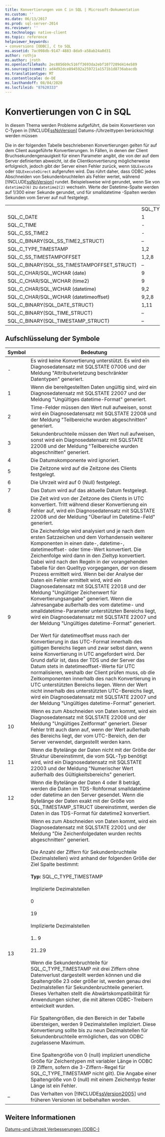 ```yaml
---
title: Konvertierungen von C in SQL | Microsoft-Dokumentation
ms.custom: ''
ms.date: 06/13/2017
ms.prod: sql-server-2014
ms.reviewer: ''
ms.technology: native-client
ms.topic: reference
helpviewer_keywords:
- conversions [ODBC], C to SQL
ms.assetid: 7ac098db-9147-4883-8da9-a58ab24a0d31
author: rothja
ms.author: jroth
ms.openlocfilehash: 2ec8856b9c516ff3693da2ebf1077289d414e589
ms.sourcegitcommit: ad4d92dce894592a259721a1571b1d8736abacdb
ms.translationtype: MT
ms.contentlocale: de-DE
ms.lasthandoff: 08/04/2020
ms.locfileid: "87620333"
---
```

# <a name="conversions-from-c-to-sql"></a>Konvertierungen von C in SQL
  In diesem Thema werden Probleme aufgeführt, die beim Konvertieren von C-Typen in [!INCLUDE[ssNoVersion](../../includes/ssnoversion-md.md)] Datums-/Uhrzeittypen berücksichtigt werden müssen  
  
 Die in der folgenden Tabelle beschriebenen Konvertierungen gelten für auf dem Client ausgeführte Konvertierungen. In Fällen, in denen der Client Bruchsekundengenauigkeit für einen Parameter angibt, die von der auf dem Server definierten abweicht, ist die Clientkonvertierung möglicherweise erfolgreich, jedoch gibt der Server einen Fehler zurück, wenn `SQLExecute` oder `SQLExecuteDirect` aufgerufen wird. Das rührt daher, dass ODBC jedes Abschneiden von Sekundenbruchteilen als Fehler wertet, während [!INCLUDE[ssNoVersion](../../includes/ssnoversion-md.md)] rundet. Beispielsweise wird gerundet, wenn Sie von `datetime2(6)` zu `datetime2(2)` wechseln. Werte der Datetime-Spalte werden auf 1/300 einer Sekunde gerundet, und für smalldatetime -Spalten werden Sekunden vom Server auf null festgelegt.  
  
|||||||||  
|-|-|-|-|-|-|-|-|  
||SQL_TYPE_DATE|SQL_TYPE_TIME|SQL_SS_TIME2|SQL_TYPE_TIMESTAMP|SQL_SS_TIMSTAMPOFFSET|SQL_CHAR|SQL_WCHAR|  
|SQL_C_DATE|1|-|-|1,6|1,5,6|1,13|1,13|  
|SQL_C_TIME|-|1|1|1,7|1, 5, 7|1,13|1,13|  
|SQL_C_SS_TIME2|-|1,3|1,10|1,7|1, 5, 7|1,13|1,13|  
|SQL_C_BINARY(SQL_SS_TIME2_STRUCT)|–|–|1,10,11|–|–|–|–|  
|SQL_C_TYPE_TIMESTAMP|1,2|1,3,4|1,4,10|1,10|1,5,10|1,13|1,13|  
|SQL_C_SS_TIMESTAMPOFFSET|1,2,8|1,3,4,8|1,4,8,10|1,8,10|1,10|1,13|1,13|  
|SQL_C_BINARY(SQL_SS_TIMESTAMPOFFSET_STRUCT)|–|–|–|–|1,10,11|–|–|  
|SQL_C_CHAR/SQL_WCHAR (date)|9|9|9|9,6|9,5,6|–|–|  
|SQL_C_CHAR/SQL_WCHAR (time2)|9|9, 3|9,10|9,7,10|9,5,7,10|–|–|  
|SQL_C_CHAR/SQL_WCHAR (datetime)|9,2|9, 3, 4|9,4,10|9,10|9,5,10|–|–|  
|SQL_C_CHAR/SQL_WCHAR (datetimeoffset)|9,2,8|9, 3, 4, 8|9,4,8,10|9,8,10|9,10|–|–|  
|SQL_C_BINARY(SQL_DATE_STRUCT)|1,11|–|–|–|–|–|–|  
|SQL_C_BINARY(SQL_TIME_STRUCT)|–|–|–|–|–|–|–|  
|SQL_C_BINARY(SQL_TIMESTAMP_STRUCT)|–|–|–|–|–|–|–|  
  
## <a name="key-to-symbols"></a>Aufschlüsselung der Symbole  
  
|Symbol|Bedeutung|  
|------------|-------------|  
|-|Es wird keine Konvertierung unterstützt. Es wird ein Diagnosedatensatz mit SQLSTATE 07006 und der Meldung "Attributverletzung beschränkter Datentypen" generiert.|  
|1|Wenn die bereitgestellten Daten ungültig sind, wird ein Diagnosedatensatz mit SQLSTATE 22007 und der Meldung "Ungültiges datetime-Format" generiert.|  
|2|Time-Felder müssen den Wert null aufweisen, sonst wird ein Diagnosedatensatz mit SQLSTATE 22008 und der Meldung "Teilbereiche wurden abgeschnitten" generiert.|  
|3|Sekundenbruchteile müssen den Wert null aufweisen, sonst wird ein Diagnosedatensatz mit SQLSTATE 22008 und der Meldung "Teilbereiche wurden abgeschnitten" generiert.|  
|4|Die Datumskomponente wird ignoriert.|  
|5|Die Zeitzone wird auf die Zeitzone des Clients festgelegt.|  
|6|Die Uhrzeit wird auf 0 (Null) festgelegt.|  
|7|Das Datum wird auf das aktuelle Datum festgelegt.|  
|8|Die Zeit wird von der Zeitzone des Clients in UTC konvertiert. Tritt während dieser Konvertierung ein Fehler auf, wird ein Diagnosedatensatz mit SQLSTATE 22008 und der Meldung "Überlauf im Datetime-Feld" generiert.|  
|9|Die Zeichenfolge wird analysiert und je nach dem ersten Satzzeichen und dem Vorhandensein weiterer Komponenten in einen date-, datetime-, datetimeoffset- oder time-Wert konvertiert. Die Zeichenfolge wird dann in den Zieltyp konvertiert. Dabei wird nach den Regeln in der vorangehenden Tabelle für den Quelltyp vorgegangen, der von diesem Prozess ermittelt wird. Wenn bei der Analyse der Daten ein Fehler ermittelt wird, wird ein Diagnosedatensatz mit SQLSTATE 22018 und der Meldung "Ungültiger Zeichenwert für Konvertierungsangabe" generiert. Wenn die Jahresangabe außerhalb des vom datetime- und smalldatetime-Parameter unterstützten Bereichs liegt, wird ein Diagnosedatensatz mit SQLSTATE 22007 und der Meldung "Ungültiges datetime-Format" generiert.<br /><br /> Der Wert für datetimeoffset muss nach der Konvertierung in das UTC-Format innerhalb des gültigen Bereichs liegen und zwar selbst dann, wenn keine Konvertierung in UTC angefordert wird. Der Grund dafür ist, dass der TDS und der Server das Datum stets in datetimeoffset-Werte für UTC normalisieren, weshalb der Client prüfen muss, ob die Zeitkomponenten innerhalb des nach Konvertierung in UTC unterstützten Bereichs liegen. Wenn der Wert nicht innerhalb des unterstützten UTC-Bereichs liegt, wird ein Diagnosedatensatz mit SQLSTATE 22007 und der Meldung "Ungültiges datetime-Format" generiert.|  
|10|Wenn es zum Abschneiden von Daten kommt, wird ein Diagnosedatensatz mit SQLSTATE 22008 und der Meldung "Ungültiges Zeitformat" generiert. Dieser Fehler tritt auch dann auf, wenn der Wert außerhalb des Bereichs liegt, der vom UTC-Bereich, den der Server verwendet, dargestellt werden kann.|  
|11|Wenn die Bytelänge der Daten nicht mit der Größe der Struktur übereinstimmt, die vom SQL-Typ benötigt wird, wird ein Diagnosedatensatz mit SQLSTATE 22003 und der Meldung "Numerischer Wert außerhalb des Gültigkeitsbereichs" generiert.|  
|12|Wenn die Bytelänge der Daten 4 oder 8 beträgt, werden die Daten im TDS-Rohformat smalldatetime oder datetime an den Server gesendet. Wenn die Bytelänge der Daten exakt mit der Größe von SQL_TIMESTAMP_STRUCT übereinstimmt, werden die Daten in das TDS-Format für datetime2 konvertiert.|  
|13|Wenn es zum Abschneiden von Daten kommt, wird ein Diagnosedatensatz mit SQLSTATE 22001 und der Meldung "Die Zeichenfolgedaten wurden rechts abgeschnitten" generiert.<br /><br /> Die Anzahl der Ziffern für Sekundenbruchteile (Dezimalstellen) wird anhand der folgenden Größe der Ziel Spalte bestimmt:<br /><br /> **Typ:** SQL_C_TYPE_TIMESTAMP<br /><br /> Implizierte Dezimalstellen<br /><br /> 0<br /><br /> 19<br /><br /> Implizierte Dezimalstellen<br /><br /> 1.. 9<br /><br /> 21..29<br /><br /> Wenn die Sekundenbruchteile für SQL_C_TYPE_TIMESTAMP mit drei Ziffern ohne Datenverlust dargestellt werden können und die Spaltengröße 23 oder größer ist, werden genau drei Dezimalstellen für Sekundenbruchteile generiert. Dieses Verhalten stellt die Abwärtskompatibilität für Anwendungen sicher, die mit älteren ODBC-Treibern entwickelt wurden.<br /><br /> Für Spaltengrößen, die den Bereich in der Tabelle übersteigen, werden 9 Dezimalstellen impliziert. Diese Konvertierung sollte bis zu neun Dezimalstellen für Sekundenbruchteile ermöglichen, das von ODBC zugelassene Maximum.<br /><br /> Eine Spaltengröße von 0 (null) impliziert unendliche Größe für Zeichentypen mit variabler Länge in ODBC (9 Ziffern, sofern die 3-Ziffern-Regel für SQL_C_TYPE_TIMESTAMP nicht gilt). Die Angabe einer Spaltengröße von 0 (null) mit einem Zeichentyp fester Länge ist ein Fehler.|  
|–|Das Verhalten von [!INCLUDE[ssVersion2005](../../includes/ssversion2005-md.md)] und früheren Versionen ist beibehalten worden.|  
  
## <a name="see-also"></a>Weitere Informationen  
 [Datums-und Uhrzeit Verbesserungen &#40;ODBC-&#41;](date-and-time-improvements-odbc.md)  
  
  
